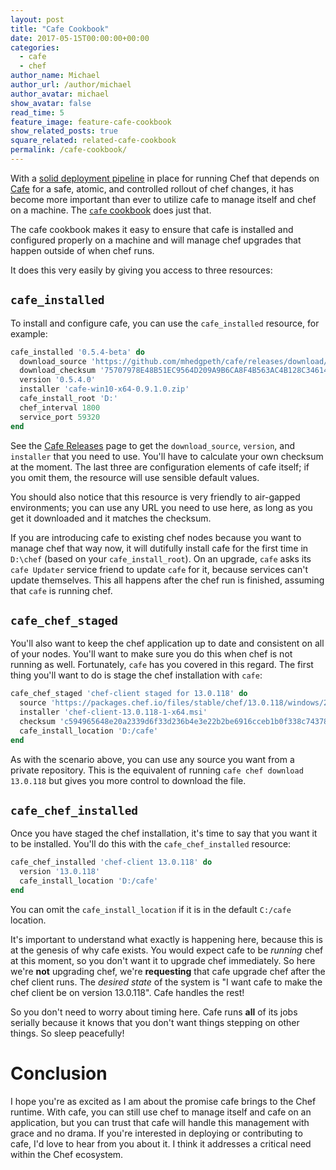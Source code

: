 ```yaml
---
layout: post
title: "Cafe Cookbook"
date: 2017-05-15T00:00:00+00:00
categories:
  - cafe
  - chef
author_name: Michael
author_url: /author/michael
author_avatar: michael
show_avatar: false
read_time: 5
feature_image: feature-cafe-cookbook
show_related_posts: true
square_related: related-cafe-cookbook
permalink: /cafe-cookbook/
---
```

With a [solid deployment pipeline](policyfile-deployment-with-cafe-and-psake) in place for running Chef that depends on [Cafe](/introducing-cafe/) for a safe, atomic, and controlled rollout of chef changes, it has become more important than ever to utilize cafe to manage itself and chef on a machine. The [`cafe` cookbook](https://github.com/mhedgpeth/cafe-cookbook) does just that.

The cafe cookbook makes it easy to ensure that cafe is installed and configured properly on a machine and will manage chef upgrades that happen outside of when chef runs.

It does this very easily by giving you access to three resources:

## `cafe_installed`

To install and configure cafe, you can use the `cafe_installed` resource, for example:

```ruby
cafe_installed '0.5.4-beta' do
  download_source 'https://github.com/mhedgpeth/cafe/releases/download/0.9.1-beta/cafe-win10-x64-0.9.1.0.zip'
  download_checksum '75707978E48B51EC9564D209A9B6CA8F4B563AC4B128C34614435899FAD787C7'
  version '0.5.4.0'
  installer 'cafe-win10-x64-0.9.1.0.zip'
  cafe_install_root 'D:'
  chef_interval 1800
  service_port 59320
end
```

See the [Cafe Releases](https://github.com/mhedgpeth/cafe/releases) page to get the `download_source`, `version`, and `installer` that you need to use. You'll have to calculate your own checksum at the moment. The last three are configuration elements of cafe itself; if you omit them, the resource will use sensible default values.

You should also notice that this resource is very friendly to air-gapped environments; you can use any URL you need to use here, as long as you get it downloaded and it matches the checksum.

If you are introducing cafe to existing chef nodes because you want to manage chef that way now, it will dutifully install cafe for the first time in `D:\chef` (based on your `cafe_install_root`). On an upgrade, `cafe` asks its `cafe Updater` service friend to update `cafe` for it, because services can't update themselves. This all happens after the chef run is finished, assuming that `cafe` is running chef.

## `cafe_chef_staged`

You'll also want to keep the chef application up to date and consistent on all of your nodes. You'll want to make sure you do this when chef is not running as well. Fortunately, `cafe` has you covered in this regard. The first thing you'll want to do is stage the chef installation with `cafe`:

```ruby
cafe_chef_staged 'chef-client staged for 13.0.118' do
  source 'https://packages.chef.io/files/stable/chef/13.0.118/windows/2012r2/chef-client-13.0.118-1-x64.msi'
  installer 'chef-client-13.0.118-1-x64.msi'
  checksum 'c594965648e20a2339d6f33d236b4e3e22b2be6916cceb1b0f338c74378c03da'
  cafe_install_location 'D:/cafe'
end
```

As with the scenario above, you can use any source you want from a private repository. This is the equivalent of running `cafe chef download 13.0.118` but gives you more control to download the file.

## `cafe_chef_installed`

Once you have staged the chef installation, it's time to say that you want it to be installed. You'll do this with the `cafe_chef_installed` resource:

```ruby
cafe_chef_installed 'chef-client 13.0.118' do
  version '13.0.118'
  cafe_install_location 'D:/cafe'
end
```
 
You can omit the `cafe_install_location` if it is in the default `C:/cafe` location.

It's important to understand what exactly is happening here, because this is at the genesis of why cafe exists. You would expect cafe to be *running* chef at this moment, so you don't want it to upgrade chef immediately. So here we're **not** upgrading chef, we're **requesting** that cafe upgrade chef after the chef client runs. The _desired state_ of the system is "I want cafe to make the chef client be on version 13.0.118". Cafe handles the rest!

So you don't need to worry about timing here. Cafe runs **all** of its jobs serially because it knows that you don't want things stepping on other things. So sleep peacefully! 

# Conclusion

I hope you're as excited as I am about the promise cafe brings to the Chef runtime. With cafe, you can still use chef to manage itself and cafe on an application, but you can trust that cafe will handle this management with grace and no drama. If you're interested in deploying or contributing to cafe, I'd love to hear from you about it. I think it addresses a critical need within the Chef ecosystem.
